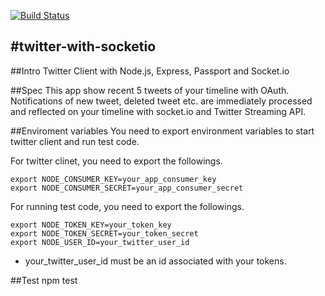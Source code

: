[![Build Status](https://travis-ci.org/shirade/twitter-with-socketio.svg?branch=master)](https://travis-ci.org/shirade/twitter-with-socketio)

#twitter-with-socketio
---

##Intro
Twitter Client with Node.js, Express, Passport and Socket.io

##Spec
This app show recent 5 tweets of your timeline with OAuth.  
Notifications of new tweet, deleted tweet etc. are immediately processed  
and reflected on your timeline with socket.io and Twitter Streaming API. 

##Enviroment variables
You need to export environment variables to start twitter client and run test code.  

For twitter clinet, you need to export the followings.
```
export NODE_CONSUMER_KEY=your_app_consumer_key
export NODE_CONSUMER_SECRET=your_app_consumer_secret
```

For running test code, you need to export the followings.
```
export NODE_TOKEN_KEY=your_token_key
export NODE_TOKEN_SECRET=your_token_secret
export NODE_USER_ID=your_twitter_user_id
```
* your_twitter_user_id must be an id associated with your tokens.

##Test
npm test